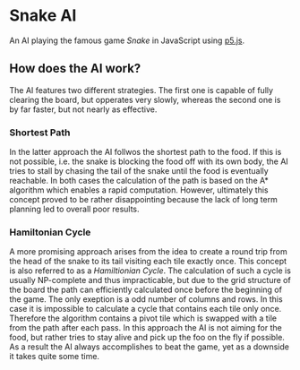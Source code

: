 # Snake AI
An AI playing the famous game _Snake_ in JavaScript using [p5.js](https://p5js.org/).

## How does the AI work?
The AI features two different strategies. The first one is capable of fully clearing the board, but opperates very slowly, whereas the second one is by far faster, but not nearly as effective.

### Shortest Path
In the latter approach the AI follwos the shortest path to the food. If this is not possible, i.e. the snake is blocking the food off with its own body, the AI tries to stall by chasing the tail of the snake until the food is eventually reachable. In both cases the calculation of the path is based on the A* algorithm which enables a rapid computation. However, ultimately this concept proved to be rather disappointing because the lack of long term planning led to overall poor results.

### Hamiltonian Cycle 
A more promising approach arises from the idea to create a round trip from the head of the snake to its tail visiting each tile exactly once. This concept is also referred to as a _Hamiltionian Cycle_. The calculation of such a cycle is usually NP-complete and thus impracticable, but due to the grid structure of the board the path can efficiently calculated once before the beginning of the game. The only exeption is a odd number of columns and rows. In this case it is impossible to calculate a cycle that contains each tile only once. Therefore the algorithm contains a pivot tile which is swapped with a tile from the path after each pass. In this approach the AI is not aiming for the food, but rather tries to stay alive and pick up the foo on the fly if possible. As a result the AI always accomplishes to beat the game, yet as a downside it takes quite some time.

